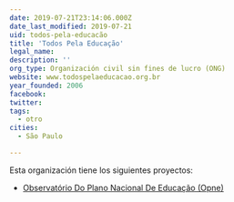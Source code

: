 ```yaml
---
date: 2019-07-21T23:14:06.000Z
date_last_modified: 2019-07-21
uid: todos-pela-educacão
title: 'Todos Pela Educação'
legal_name: 
description: ''
org_type: Organización civil sin fines de lucro (ONG)
website: www.todospelaeducacao.org.br
year_founded: 2006
facebook: 
twitter: 
tags:
  - otro
cities: 
  - São Paulo

---
```


Esta organización tiene los siguientes proyectos:

- [Observatório Do Plano Nacional De Educação (Opne)](/proyectos/observatorio-do-plano-nacional-de-educacão-opne)
